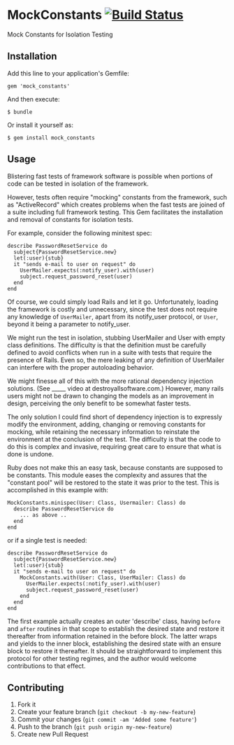 # MockConstants [![Build Status](https://secure.travis-ci.org/wizardwerdna/mock_constants.png)](http://travis-ci.org/wizardwerdna/mock_constants)

Mock Constants for Isolation Testing  

## Installation

Add this line to your application's Gemfile:

    gem 'mock_constants'

And then execute:

    $ bundle

Or install it yourself as:

    $ gem install mock_constants

## Usage

Blistering fast tests of framework software is possible when portions of code can be tested in isolation of the framework.  

However, tests often require "mocking" constants from the framework, such as "ActiveRecord" which creates problems when the fast tests are joined of a suite including full framework testing.  This Gem facilitates the installation and removal of constants for isolation tests.

For example, consider the following minitest spec:

    describe PasswordResetService do
      subject{PasswordResetService.new}
      let(:user){stub}
      it "sends e-mail to user on request" do
        UserMailer.expects(:notify_user).with(user)
        subject.request_password_reset(user)
      end
    end

Of course, we could simply load Rails and let it go.  Unfortunately, loading the framework is costly and unnecessary, since the test does not require any knowledge of `UserMailer`, apart from its notify_user protocol, or `User`, beyond it being a parameter to notify_user.

We might run the test in isolation, stubbing UserMailer and User with empty class definitions.  The difficulty is that the definition must be carefully defined to avoid conflicts when run in a suite with tests that require the presence of Rails.  Even so, the mere leaking of any definition of UserMailer can interfere with the proper autoloading behavior.

We might finesse all of this with the more rational dependency injection solutions.  (See _____ video at destroyallsoftware.com.)  However, many rails users might not be drawn to changing the models as an improvement in design, perceiving the only benefit to be somewhat faster tests.

The only solution I could find short of dependency injection is to expressly modify the environment, adding, changing or removing constants for mocking, while retaining the necessary information to reinstate the environment at the conclusion of the test.  The difficulty is that the code to do this is complex and invasive, requiring great care to ensure that what is done is undone.

Ruby does not make this an easy task, because constants are supposed to be constants.  This module eases the complexity and assures that the "constant pool" will be restored to the state it was prior to the test.  This is accomplished in this example with:

    MockConstants.minispec(User: Class, Usermailer: Class) do
      describe PasswordResetService do
        ... as above ..
      end
    end
    
or if a single test is needed:

    describe PasswordResetService do
      subject{PasswordResetService.new}
      let(:user){stub}
      it "sends e-mail to user on request" do
        MockConstants.with(User: Class, UserMailer: Class) do
          UserMailer.expects(:notify_user).with(user)
          subject.request_password_reset(user)
        end
      end
    end
  
The first example actually creates an outer 'describe' class, having `before` and `after` routines in that scope to establish the desired state and restore it thereafter from information retained in the before block.  The latter wraps and yields to the inner block, establishing the desired state with an ensure block to restore it thereafter.  It should be straightforward to implement this protocol for other testing regimes, and the author would welcome contributions to that effect.

## Contributing

1. Fork it
2. Create your feature branch (`git checkout -b my-new-feature`)
3. Commit your changes (`git commit -am 'Added some feature'`)
4. Push to the branch (`git push origin my-new-feature`)
5. Create new Pull Request
